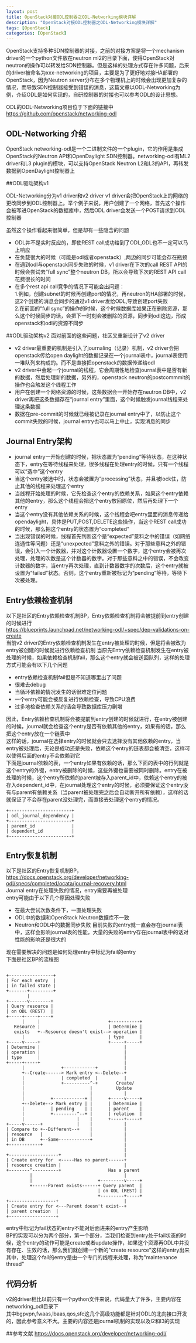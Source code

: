 ```yaml
---
layout: post
title: OpenStack对接ODL控制器之ODL-Networking模块详解
description: "OpenStack对接ODL控制器之ODL-Networking模块详解"
tags: [OpenStack]
categories: [OpenStack]
---
```

OpenStack支持多种SDN控制器的对接，之前的对接方案是将一个mechanism driver的一个python文件放在neutron ml2的目录下面，使得OpenStack对neutron的操作可以转发给SDN控制器。但是这样的处理方式存在许多问题，后来的driver被命名为xxx-networking的项目，主要是为了更好地对接HA部署的OpenStack，因为Neutron server分布在多个物理机上的时候会出现更加复杂的情况，而导致SDN控制器接受到错误的消息，这篇文章以ODL-Networking为例，介绍ODL是如何实现的，自研控制器的对接也可以参考ODL的设计思想。

ODL的ODL-Networking项目位于下面的链接中  
https://github.com/openstack/networking-odl  

## ODL-Networking 介绍


OpenStack networking-odl是一个二进制文件的一个plugin，它的作用是集成OpenStack的Neutron API和OpenDaylight SDN控制器。networking-odl有ML2 driver和L3 plugin的模块，可以支持OpenStack Neutron L2和L3的API，再转发数据到OpenDaylight控制器上

##ODL驱动架构v1

ODL-Networking分为v1 driver和v2 driver
v1 driver会把OpenStack上的网络的更改同步到ODL控制器上。举个例子来说，用户创建了一个网络，首先这个操作会被写进OpenStack的数据库中，然后ODL driver会发送一个POST请求到ODL控制器  

虽然这个操作看起来很简单，但是却有一些隐含的问题 
 
* ODL并不是实时反应的，即使REST call成功给到了ODL,ODL也不一定可以马上响应  
* 在负载很大的时候（可能是odl或者openstack）,两边的同步可能会存在瓶颈  
* 在遇到odl与openstack同步失败的时候，v1 driver在下次的call REST API的时候会尝试去“full sync”整个neutron DB，所以会导致下次的REST API call花费很长的时间  
* 在多个rest api call竞争的情况下可能会出问题：  
1.例如，创建subnet的时候再创建port的情况，再neutron的HA部署的时候，这2个创建的消息会同步的通过v1 driver发给ODL,导致创建port失败  
2.在前面的“full sync”的操作的时候，这个时候数据库如果正在删除资源，那么这个时候同步的话，会把下一时刻会被删除的资源，同步到odl这边，形成openstack和odl的资源不同步


##ODL驱动架构v2
面对前面的这些问题，社区又重新设计了v2 driver  

* v2 driver最重要的机制是引入了journaling（记录）机制，v2 driver会把openstack传给open daylight的数据记录在一个journal表中，journal表使用一堆队列来构成的。而不是直接把openstack的数据传递给odl  
* v2 driver中会起一个journal的线程，它会周期性地检查journal表中是否有新的数据，然后处理新的数据，另外的，openstack neutron的postcommmit的操作也会触发这个线程工作  
* 用户在创建一个网络资源的时候，这条数据会一开始存在neutron DB中，v2 driver再把这条数据存在“journal entry”里面，这个时候触发journal线程来处理这条数据  
* 数据在pre-commit的时候就已经被记录在journal entry中了，以防止这个commit失败的时候，journal entry也可以马上中止，实现消息的同步


##  Journal Entry架构
* journal entry一开始创建的时候，把状态置为“pending”等待状态，在这种状态下，entry在等待线程来处理，很多线程在处理entry的时候，只有一个线程可以“选中”这个entry
* 当这个entry被选中时，状态会被置为“processing”状态，并且被lock住，防止其他的线程来处理这个entry
* 当线程开始处理的时候，它先检查这个entry的依赖关系，如果这个entry依赖其他的entry，那么这个线程会把这个entry放回原位，然后再处理下一个entry
* 当这个entry没有其他依赖关系的时候，这个线程会吧entry里面的消息传递给opendaylight，具体是PUT,POST,DELETE这些操作，当这个REST call成功的时候，那么把这个entry的状态置为“completed”
* 当出现错误的时候，线程首先判断这个是“expected”意料之中的错误（如网络连通性等问题）还是“unexpected”意料之外的错误。对于那些意料之外的错误，会引入一个计数器，并对这个计数器设置一个数字，这个entry会被再次处理，处理的次数是这个计数器的数字。对于那些意料之中的错误，不会改变计数器的数字，当entry再次处理，直到计数器数字的次数后，这个entry就被设置为“failed”状态。否则，这个entry重新被标记为“pending”等待，等待下次被处理。


## Entry依赖检查机制
以下是社区的Entry依赖检查机制BP，Entry依赖检查机制将会被提前到entry创建的时候进行  
https://blueprints.launchpad.net/networking-odl/+spec/dep-validations-on-create  
当前v2 driver的Entry依赖检查机制发生在entry被处理的时候，但是将会被改为entry被创建的时候就进行依赖检查机制
当原先Entry依赖检查机制发生在entry被处理的时候，如果依赖检查机制fail，那么这个entry就会被送回队列，这样的处理方式可能会有以下几个问题
* entry依赖检查机制fail但是不知道哪里出了问题
* 很难去debug
* 当循环依赖的情况发生的话很难定位问题
* 一个entry可能会被反复进行依赖检查，导致CPU浪费
* 过多地检查依赖关系的话会导致数据库压力剧增

因此，Entry依赖检查机制将会被提前到entry创建的时候就进行，在entry被创建的时候，journal就会检查这个entry是否有依赖其他的entry，如果有的话，那么把这个entry放在一个链表中  
这样的话，journal在选择entry的时候就会只去选择没有其他依赖的entry，当entry被处理后，无论是成功还是失败，依赖这个entry的链表都会被清空，这样可以使得后面的entry不会依赖到它  
下面是journal依赖的表，一个entry如果有依赖的话，那么下面的表中的行列就是这个entry的外键，entry被删除的时候，这些外键也需要被同时删除。entry在被处理的时候，这个entry所依赖的parent被存入parent_id中，依赖这个entry的被存入dependent_id中，在journal处理这个entry的时候，必须要保证这个entry没有与parent有依赖关系（当parent被处理完之后会自动断开所有依赖），这样的话就保证了不会存在parent没处理完，而直接去处理这个entry的情况。  

```
+------------------------+
| odl_journal_dependency |
+------------------------+
| parent_id              |
| dependent_id           |
+------------------------+
```


## Entry恢复机制
以下是社区的Entry恢复机制BP，  
https://docs.openstack.org/developer/networking-odl/specs/completed/ocata/journal-recovery.html  
Journal entry在处理失败的情况，entry需要再被处理  
entry可能由于以下几个原因处理失败

* 在最大尝试次数条件下，一直处理失败
* ODL中的数据和OpenStack Neutron数据库不一致
* Neutron和ODL中的数据同步失败
目前失败的entry就一直会存在journal表中，这样会影响journal表的性能，大量的失败的entry存在journal表中的话对性能的影响还是很大的

现在需要解决的问题是如何处理entry中标记为fail的entry  
下面是社区BP的流程图  

```

+-----------------+
| For each entry  |
| in failed state |
+-------+---------+
        |
+-------v--------+
| Query resource |
| on ODL (REST)  |
+-----+-----+----+
      |     |                          +-----------+
   Resource |                          | Determine |
   exists   +--Resource doesn't exist--> operation |
      |                                | type      |
+-----v-----+                          +-----+-----+
| Determine |                                |
| operation |                                |
| type      |                                |
+-----+-----+                                |
      |              +------------+          |
      +--Create------> Mark entry <--Delete--+
      |              | completed  |          |
      |              +----------^-+       Create/
      |                         |         Update
      |                         |            |
      |          +------------+ |      +-----v-----+
      +--Delete--> Mark entry | |      | Determine |
      |          | pending    | |      | parent    |
      |          +---------^--+ |      | relation  |
      |                    |    |      +-----+-----+
+-----v------+             |    |            |
| Compare to +--Different--+    |            |
| resource   |                  |            |
| in DB      +--Same------------+            |
+------------+                               |
                                             |
+-------------------+                        |
| Create entry for  <-----Has no parent------+
| resource creation |                        |
+--------^----------+                  Has a parent
         |                                   |
         |                         +---------v-----+
         +------Parent exists------+ Query parent  |
                                   | on ODL (REST) |
                                   +---------+-----+
+------------------+                         |
| Create entry for <---Parent doesn't exist--+
| parent creation  |
+------------------+

```
entry中标记为fail状态的entry不能对后面进来的entry产生影响  
BP的实现可以分为两个部分，第一个部分，当我们检查到entry处于fail状态的时候，这个entry的动作可能是create或者update操作，如果这个资源再ODL中并没有存在、生效的话，那么我们就创建一个新的"create resource"这样的entry出来
其中，处理这个fail的entry是由一个专门的线程来处理，称为"maintenance thread"

## 代码分析
v2的driver相比以前只有一个python文件来说，代码量大了许多，主要内容在networking_odl目录下  
其中bgpvpn,fwaas,lbaas,qos,sfc这几个高级功能都是针对ODL的北向接口开发的，因此参考意义不大。主要的内容还是journal机制的实现以及l2和l3的实现  




##参考文献
https://docs.openstack.org/developer/networking-odl/